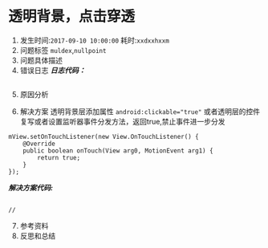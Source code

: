 # 透明背景，点击穿透
1. 发生时间:`2017-09-10 10:00:00`  耗时:`xxdxxhxxm`
2. 问题标签 `muldex`,`nullpoint`
3. 问题具体描述
4. 错误日志
***日志代码：***
```

```
5. 原因分析

6. 解决方案
透明背景层添加属性
`android:clickable="true"`
或者透明层的控件复写或者设置监听器事件分发方法，返回true,禁止事件进一步分发
```
mView.setOnTouchListener(new View.OnTouchListener() {
    @Override
    public boolean onTouch(View arg0, MotionEvent arg1) {
        return true;
    }
});
```
***解决方案代码:***
```

//
```
7. 参考资料
8. 反思和总结